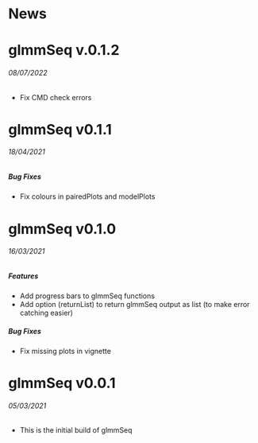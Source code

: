 News
=====

# glmmSeq v.0.1.2
###### 08/07/2022
* Fix CMD check errors

# glmmSeq v0.1.1
###### 18/04/2021

##### Bug Fixes
* Fix colours in pairedPlots and modelPlots


# glmmSeq v0.1.0
###### 16/03/2021

##### Features
* Add progress bars to glmmSeq functions
* Add option (returnList) to return glmmSeq output as list (to make error catching easier)

##### Bug Fixes
* Fix missing plots in vignette

# glmmSeq v0.0.1
###### 05/03/2021

* This is the initial build of glmmSeq
